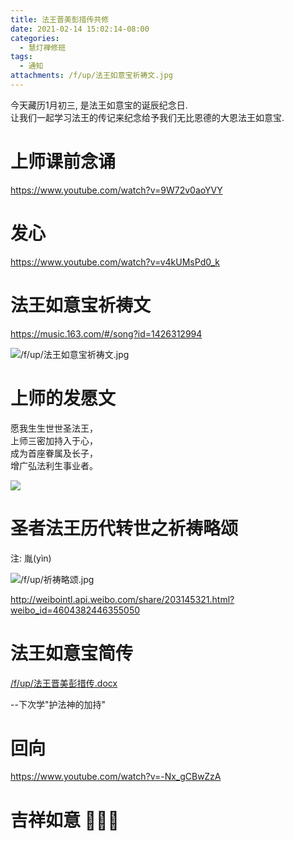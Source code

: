 ```yaml
---
title: 法王晋美彭措传共修
date: 2021-02-14 15:02:14-08:00
categories:
  - 慧灯禅修班
tags:
  - 通知
attachments: /f/up/法王如意宝祈祷文.jpg
---
```

今天藏历1月初三, 是法王如意宝的诞辰纪念日.  
让我们一起学习法王的传记来纪念给予我们无比恩德的大恩法王如意宝.

# 上师课前念诵

<https://www.youtube.com/watch?v=9W72v0aoYVY>

# 发心

<https://www.youtube.com/watch?v=v4kUMsPd0_k>

# 法王如意宝祈祷文

<https://music.163.com/#/song?id=1426312994>  

![/f/up/法王如意宝祈祷文.jpg](/f/up/法王如意宝祈祷文.jpg)

# 上师的发愿文

愿我生生世世圣法王，  
上师三密加持入于心，  
成为首座眷属及长子，  
增广弘法利生事业者。    

![](/f/up/法王如意宝略传共修-上师发愿.png)


# 圣者法王历代转世之祈祷略颂

注: 胤(yìn)

![/f/up/祈祷略颂.jpg](/f/up/祈祷略颂.jpg)

<http://weibointl.api.weibo.com/share/203145321.html?weibo_id=4604382446355050>

# 法王如意宝简传

[/f/up/法王晋美彭措传.docx](/f/up/法王晋美彭措传.docx)

--下次学"护法神的加持"

# 回向

<https://www.youtube.com/watch?v=-Nx_gCBwZzA>

#  吉祥如意 🙏🙏🙏
